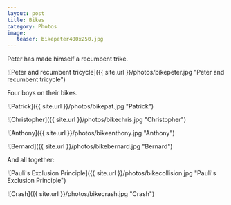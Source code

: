 ```yaml
---
layout: post
title: Bikes
category: Photos
image:
   teaser: bikepeter400x250.jpg
---
```


Peter has made himself a recumbent trike.

![Peter and recumbent tricycle]({{ site.url }}/photos/bikepeter.jpg "Peter and recumbent tricycle")

Four boys on their bikes.

![Patrick]({{ site.url }}/photos/bikepat.jpg "Patrick")

![Christopher]({{ site.url }}/photos/bikechris.jpg "Christopher")

![Anthony]({{ site.url }}/photos/bikeanthony.jpg "Anthony")

![Bernard]({{ site.url }}/photos/bikebernard.jpg "Bernard")

And all together:

![Pauli's Exclusion Principle]({{ site.url }}/photos/bikecollision.jpg "Pauli's Exclusion Principle")

![Crash]({{ site.url }}/photos/bikecrash.jpg "Crash")


